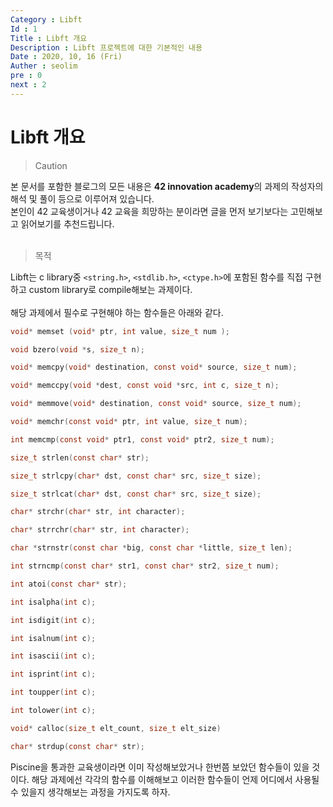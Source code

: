 ```yaml
---
Category : Libft
Id : 1
Title : Libft 개요
Description : Libft 프로젝트에 대한 기본적인 내용
Date : 2020, 10, 16 (Fri)
Auther : seolim
pre : 0
next : 2
---
```


# Libft 개요
> Caution

본 문서를 포함한 블로그의 모든 내용은 <b>42 innovation academy</b>의 과제의 작성자의 해석 및 풀이 등으로 이루어져 있습니다.</br>본인이 42 교육생이거나 42 교육을 희망하는 분이라면 글을 먼저 보기보다는 고민해보고 읽어보기를 추천드립니다.</br></br>

> 목적

Libft는 c library중 `<string.h>`, `<stdlib.h>`, `<ctype.h>`에 포함된 함수를 직접 구현하고 custom library로 compile해보는 과제이다.</br></br>해당 과제에서 필수로 구현해야 하는 함수들은 아래와 같다.

```c
void* memset (void* ptr, int value, size_t num );

void bzero(void *s, size_t n);

void* memcpy(void* destination, const void* source, size_t num);

void* memccpy(void *dest, const void *src, int c, size_t n);

void* memmove(void* destination, const void* source, size_t num);

void* memchr(const void* ptr, int value, size_t num);

int memcmp(const void* ptr1, const void* ptr2, size_t num);

size_t strlen(const char* str);

size_t strlcpy(char* dst, const char* src, size_t size);

size_t strlcat(char* dst, const char* src, size_t size);

char* strchr(char* str, int character);

char* strrchr(char* str, int character);

char *strnstr(const char *big, const char *little, size_t len);

int strncmp(const char* str1, const char* str2, size_t num);

int atoi(const char* str);

int isalpha(int c);

int isdigit(int c);

int isalnum(int c);

int isascii(int c);

int isprint(int c);

int toupper(int c);

int tolower(int c);

void* calloc(size_t elt_count, size_t elt_size)

char* strdup(const char* str);
```

Piscine을 통과한 교육생이라면 이미 작성해보았거나 한번쯤 보았던 함수들이 있을 것이다. 해당 과제에선 각각의 함수를 이해해보고 이러한 함수들이 언제 어디에서 사용될 수 있을지 생각해보는 과정을 가지도록 하자.

